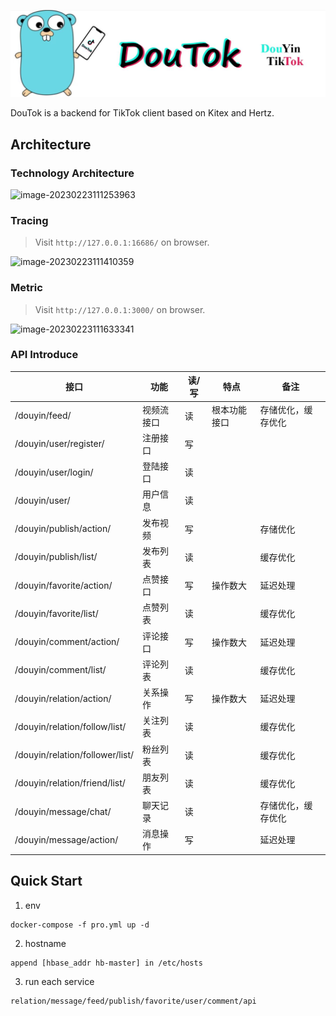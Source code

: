 ![image-20230223111012814](./documents/imgs/banner.jpeg)

DouTok is a backend for TikTok client based on Kitex and Hertz.

## Architecture

### Technology Architecture

![image-20230223111253963](https://baize-blog-images.oss-cn-shanghai.aliyuncs.com/img/image-20230223111253963.png)

### Tracing

> Visit `http://127.0.0.1:16686/` on browser.

![image-20230223111410359](https://baize-blog-images.oss-cn-shanghai.aliyuncs.com/img/image-20230223111410359.png)

### Metric

> Visit `http://127.0.0.1:3000/` on browser.

![image-20230223111633341](https://baize-blog-images.oss-cn-shanghai.aliyuncs.com/img/image-20230223111633341.png)

### API Introduce

| 接口                            | 功能       | 读/写 | 特点         | 备注               |
| ------------------------------- | ---------- | ----- | ------------ | ------------------ |
| /douyin/feed/                   | 视频流接口 | 读    | 根本功能接口 | 存储优化，缓存优化 |
| /douyin/user/register/          | 注册接口   | 写    |              |                    |
| /douyin/user/login/             | 登陆接口   | 读    |              |                    |
| /douyin/user/                   | 用户信息   | 读    |              |                    |
| /douyin/publish/action/         | 发布视频   | 写    |              | 存储优化           |
| /douyin/publish/list/           | 发布列表   | 读    |              | 缓存优化           |
| /douyin/favorite/action/        | 点赞接口   | 写    | 操作数大     | 延迟处理           |
| /douyin/favorite/list/          | 点赞列表   | 读    |              | 缓存优化           |
| /douyin/comment/action/         | 评论接口   | 写    | 操作数大     | 延迟处理           |
| /douyin/comment/list/           | 评论列表   | 读    |              | 缓存优化           |
| /douyin/relation/action/        | 关系操作   | 写    | 操作数大     | 延迟处理           |
| /douyin/relation/follow/list/   | 关注列表   | 读    |              | 缓存优化           |
| /douyin/relation/follower/list/ | 粉丝列表   | 读    |              | 缓存优化           |
| /douyin/relation/friend/list/   | 朋友列表   | 读    |              | 缓存优化           |
| /douyin/message/chat/           | 聊天记录   | 读    |              | 存储优化，缓存优化 |
| /douyin/message/action/         | 消息操作   | 写    |              | 延迟处理           |

## Quick Start

1. env

```shell
docker-compose -f pro.yml up -d
```

2. hostname

```shell
append [hbase_addr hb-master] in /etc/hosts
```

3. run each service

```shell
relation/message/feed/publish/favorite/user/comment/api
```

